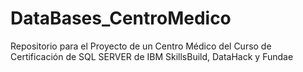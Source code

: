 # DataBases_CentroMedico
Repositorio para el Proyecto de un Centro Médico del Curso de Certificación de SQL SERVER de IBM SkillsBuild, DataHack y Fundae
